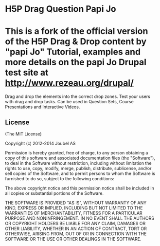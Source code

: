 H5P Drag Question Papi Jo
=========================
This is a fork of the official version of the H5P Drag & Drop content by "papi Jo"
Tutorial, examples and more details on the papi Jo Drupal test site at  http://www.rezeau.org/drupal/
=====================================================================================================
Drag and drop the elements into the correct drop zones.
Test your users with drag and drop tasks.
Can be used in Question Sets, Course Presentations and Interactive Videos.

## License

(The MIT License)

Copyright (c) 2012-2014 Joubel AS

Permission is hereby granted, free of charge, to any person obtaining a copy of this software and associated documentation files (the "Software"), to deal in the Software without restriction, including without limitation the rights to use, copy, modify, merge, publish, distribute, sublicense, and/or sell copies of the Software, and to permit persons to whom the Software is furnished to do so, subject to the following conditions:

The above copyright notice and this permission notice shall be included in all copies or substantial portions of the Software.

THE SOFTWARE IS PROVIDED "AS IS", WITHOUT WARRANTY OF ANY KIND, EXPRESS OR IMPLIED, INCLUDING BUT NOT LIMITED TO THE WARRANTIES OF MERCHANTABILITY, FITNESS FOR A PARTICULAR PURPOSE AND NONINFRINGEMENT. IN NO EVENT SHALL THE AUTHORS OR COPYRIGHT HOLDERS BE LIABLE FOR ANY CLAIM, DAMAGES OR OTHER LIABILITY, WHETHER IN AN ACTION OF CONTRACT, TORT OR OTHERWISE, ARISING FROM, OUT OF OR IN CONNECTION WITH THE SOFTWARE OR THE USE OR OTHER DEALINGS IN THE SOFTWARE.
